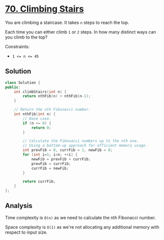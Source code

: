 # [70. Climbing Stairs](https://leetcode.com/problems/climbing-stairs)

You are climbing a staircase. It takes `n` steps to reach the top.

Each time you can either climb `1` or `2` steps. In how many distinct ways can
you climb to the top?

Constraints:

* `1 <= n <= 45`

## Solution

```c++
class Solution {
public:
    int climbStairs(int n) {
        return nthFib(n) + nthFib(n-1);
    }

    // Return the nth Fibonacci number.
    int nthFib(int n) {
        // Base case.
        if (n <= 0) {
            return 0;
        }

        // Calculate the Fibonacci numbers up to the nth one.
        // Using a bottom-up approach for efficient memory usage.
        int prevFib = 0, currFib = 1, newFib = 0;
        for (int i=1; i<n; ++i) {
            newFib = prevFib + currFib;
            prevFib = currFib;
            currFib = newFib;
        }

        return currFib;
    }
};
```

## Analysis

Time complexity is `O(n)` as we need to calculate the nth Fibonacci number.

Space complexity is `O(1)` as we're not allocating any additional memory with
respect to input size.
